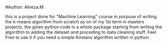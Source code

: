 #Author: Alireza.M

this is a project done for "Machine Learning" course in porpuse of writing the k-means algorithm from scratch as on of my 1st term in masters projects.
the given python code is a whole package starting from writing the algorithm to adding the dataset and proceding to data cleaning stuff. Feel Free to use it if you need a simple Kmeans algorithm written in python.

